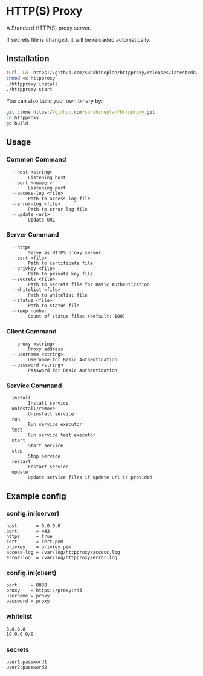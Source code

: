 # HTTP(S) Proxy

A Standard HTTP(S) proxy server.

If secrets file is changed, it will be reloaded automatically.

## Installation

```bash
curl -Lo- https://github.com/sunshineplan/httpproxy/releases/latest/download/release-linux.tar.gz | tar zxC .
chmod +x httpproxy
./httpproxy install
./httpproxy start
```
You can also build your own binary by:
```cmd
git clone https://github.com/sunshineplan/httpproxy.git
cd httpproxy
go build
```

## Usage

### Common Command

```
  --host <string>
    	Listening host
  --port <number>
    	Listening port
  --access-log <file>
    	Path to access log file
  --error-log <file>
    	Path to error log file
  --update <url>
    	Update URL
```

### Server Command

```
  --https
    	Serve as HTTPS proxy server
  --cert <file>
    	Path to certificate file
  --privkey <file>
    	Path to private key file
  --secrets <file>
    	Path to secrets file for Basic Authentication
  --whitelist <file>
    	Path to whitelist file
  --status <file>
    	Path to status file
  --keep number
    	Count of status files (default: 100)
```

### Client Command

```
  --proxy <string>
    	Proxy address
  --username <string>
    	Username for Basic Authentication
  --password <string>
    	Password for Basic Authentication
```

### Service Command

```
  install
    	Install service
  uninstall/remove
    	Uninstall service
  run
    	Run service executor
  test
    	Run service test executor	
  start
    	Start service
  stop
    	Stop service
  restart
    	Restart service
  update
    	Update service files if update url is provided
```

## Example config

### config.ini(server)

```
host       = 0.0.0.0
port       = 443
https      = true
cert       = cert.pem
privkey    = privkey.pem
access-log = /var/log/httpproxy/access.log
error-log  = /var/log/httpproxy/error.log
```

### config.ini(client)

```
port     = 8888
proxy    = https://proxy:443
username = proxy
password = proxy
```

### whitelist

```
8.8.8.8
10.0.0.0/8
```

### secrets

```
user1:password1
user2:password2
```
